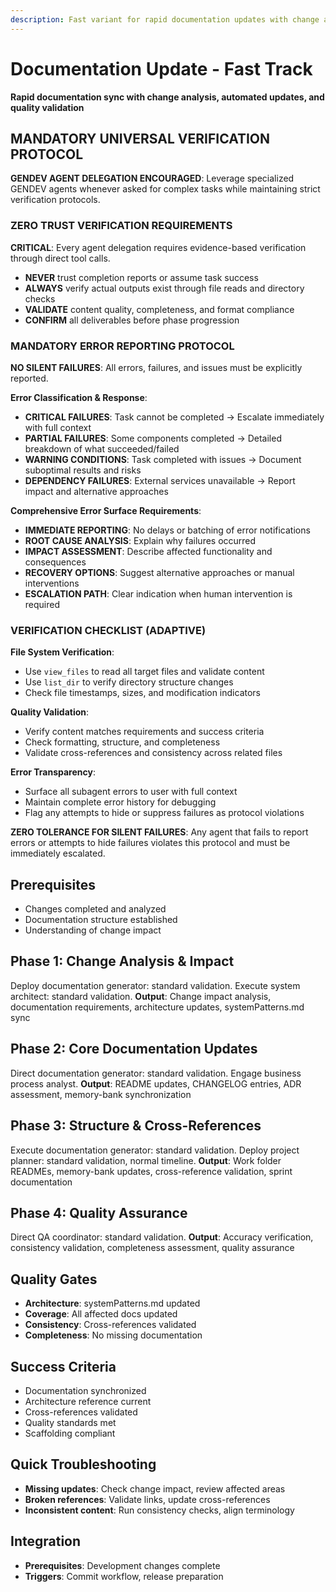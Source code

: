 ```yaml
---
description: Fast variant for rapid documentation updates with change analysis and automated content generation
---
```


# Documentation Update - Fast Track

**Rapid documentation sync with change analysis, automated updates, and quality validation**

## MANDATORY UNIVERSAL VERIFICATION PROTOCOL

**GENDEV AGENT DELEGATION ENCOURAGED**: Leverage specialized GENDEV agents whenever asked for complex tasks while maintaining strict verification protocols.

### ZERO TRUST VERIFICATION REQUIREMENTS
**CRITICAL**: Every agent delegation requires evidence-based verification through direct tool calls.
- **NEVER** trust completion reports or assume task success
- **ALWAYS** verify actual outputs exist through file reads and directory checks
- **VALIDATE** content quality, completeness, and format compliance
- **CONFIRM** all deliverables before phase progression

### MANDATORY ERROR REPORTING PROTOCOL
**NO SILENT FAILURES**: All errors, failures, and issues must be explicitly reported.

**Error Classification & Response**:
- **CRITICAL FAILURES**: Task cannot be completed → Escalate immediately with full context
- **PARTIAL FAILURES**: Some components completed → Detailed breakdown of what succeeded/failed
- **WARNING CONDITIONS**: Task completed with issues → Document suboptimal results and risks
- **DEPENDENCY FAILURES**: External services unavailable → Report impact and alternative approaches

**Comprehensive Error Surface Requirements**:
- **IMMEDIATE REPORTING**: No delays or batching of error notifications
- **ROOT CAUSE ANALYSIS**: Explain why failures occurred
- **IMPACT ASSESSMENT**: Describe affected functionality and consequences
- **RECOVERY OPTIONS**: Suggest alternative approaches or manual interventions
- **ESCALATION PATH**: Clear indication when human intervention is required

### VERIFICATION CHECKLIST (ADAPTIVE)
**File System Verification**:
- Use `view_files` to read all target files and validate content
- Use `list_dir` to verify directory structure changes
- Check file timestamps, sizes, and modification indicators

**Quality Validation**:
- Verify content matches requirements and success criteria
- Check formatting, structure, and completeness
- Validate cross-references and consistency across related files

**Error Transparency**:
- Surface all subagent errors to user with full context
- Maintain complete error history for debugging
- Flag any attempts to hide or suppress failures as protocol violations

**ZERO TOLERANCE FOR SILENT FAILURES**: Any agent that fails to report errors or attempts to hide failures violates this protocol and must be immediately escalated.

## Prerequisites

- Changes completed and analyzed
- Documentation structure established
- Understanding of change impact

## Phase 1: Change Analysis & Impact

Deploy documentation generator: standard validation.
Execute system architect: standard validation.
**Output**: Change impact analysis, documentation requirements, architecture updates, systemPatterns.md sync

## Phase 2: Core Documentation Updates

Direct documentation generator: standard validation.
Engage business process analyst.
**Output**: README updates, CHANGELOG entries, ADR assessment, memory-bank synchronization

## Phase 3: Structure & Cross-References

Execute documentation generator: standard validation.
Deploy project planner: standard validation, normal timeline.
**Output**: Work folder READMEs, memory-bank updates, cross-reference validation, sprint documentation

## Phase 4: Quality Assurance

Direct QA coordinator: standard validation.
**Output**: Accuracy verification, consistency validation, completeness assessment, quality assurance

## Quality Gates

- **Architecture**: systemPatterns.md updated
- **Coverage**: All affected docs updated
- **Consistency**: Cross-references validated
- **Completeness**: No missing documentation

## Success Criteria

- Documentation synchronized
- Architecture reference current
- Cross-references validated
- Quality standards met
- Scaffolding compliant

## Quick Troubleshooting

- **Missing updates**: Check change impact, review affected areas
- **Broken references**: Validate links, update cross-references
- **Inconsistent content**: Run consistency checks, align terminology

## Integration

- **Prerequisites**: Development changes complete
- **Triggers**: Commit workflow, release preparation